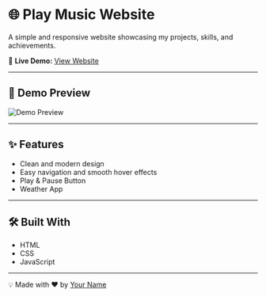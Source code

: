 
# 🌐 Play Music Website

A simple and responsive website showcasing my projects, skills, and achievements.  

🚀 **Live Demo:** [View Website](https://tasnimnishat-dev.github.io/Read-Me/)

---

## 🎥 Demo Preview
![Demo Preview]()
 

---

## ✨ Features
- Clean and modern design   
- Easy navigation and smooth hover effects
- Play & Pause Button
- Weather App

---

## 🛠️ Built With
- HTML  
- CSS  
- JavaScript  

---

💡 Made with ❤️ by [Your Name](https://github.com/TasnimNishat-Dev)
